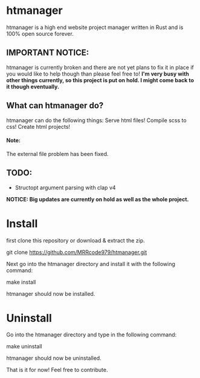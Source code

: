 # htmanager

htmanager is a high end website project manager written in Rust and is 100% open source forever.

## IMPORTANT NOTICE:
htmanager is currently broken and there are not yet plans to fix it in place if you would like to help though than please feel free to!
__I'm very busy with other things currently, so this project is put on hold. I might come back to it though eventually.__

## What can htmanager do?

htmanager can do the following things:
Serve html files!
Compile scss to css!
Create html projects!

#### Note:
The external file problem has been fixed.

## TODO:
* Structopt argument parsing with clap v4

__NOTICE: Big updates are currently on hold as well as the whole project.__

# Install 
first clone this repository or download & extract the zip.

git clone https://github.com/MRRcode979/htmanager.git

Next go into the htmanager directory and install it with the following command:

make install

htmanager should now be installed.

# Uninstall
Go into the htmanager directory and type in the following command:

make uninstall

htmanager should now be uninstalled.


That is it for now! Feel free to contribute.
